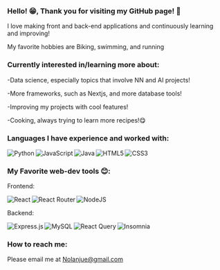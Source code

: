### Hello! 😁, Thank you for visiting my GitHub page! 👋

I love making front and back-end applications and continuously learning and improving!

My favorite hobbies are Biking, swimming, and running


### Currently interested in/learning more about:

-Data science, especially topics that involve NN and AI projects!

-More frameworks, such as Nextjs,  and more database tools!

-Improving my projects with cool features!

-Cooking, always trying to learn more recipes!😋



### Languages I have experience and worked with:

<img  align = 'left' alt = 'Python' src = 'https://img.shields.io/badge/python-3670A0?style=for-the-badge&logo=python&logoColor=ffdd54' />
<img align = 'left'  alt ='JavaScript' src = 'https://img.shields.io/badge/javascript-%23323330.svg?style=for-the-badge&logo=javascript&logoColor=%23F7DF1E' />
<img align = 'left' alt = 'Java' src = 'https://img.shields.io/badge/java-%23ED8B00.svg?style=for-the-badge&logo=openjdk&logoColor=white'/>
<img align = 'left' alt ='HTML5' src = 'https://img.shields.io/badge/html5-%23E34F26.svg?style=for-the-badge&logo=html5&logoColor=white' />
<img  alt = 'CSS3' src = 'https://img.shields.io/badge/css3-%231572B6.svg?style=for-the-badge&logo=css3&logoColor=white' />


### My Favorite web-dev tools 😊:

Frontend:

<img align= 'left' alt = 'React' src = 'https://img.shields.io/badge/react-%2320232a.svg?style=for-the-badge&logo=react&logoColor=%2361DAFB' />
<img align = 'left' alt = 'React Router' src = 'https://img.shields.io/badge/React_Router-CA4245?style=for-the-badge&logo=react-router&logoColor=white' />
<img  alt = 'NodeJS' src = 'https://img.shields.io/badge/node.js-6DA55F?style=for-the-badge&logo=node.js&logoColor=white' />

Backend:

<img align = 'left' alt = 'Express.js' src = 'https://img.shields.io/badge/express.js-%23404d59.svg?style=for-the-badge&logo=express&logoColor=%2361DAFB' />
<img align = 'left' alt = 'MySQL' src = 'https://img.shields.io/badge/mysql-%2300f.svg?style=for-the-badge&logo=mysql&logoColor=white' />
<img align = 'left' alt = 'React Query' src = 'https://img.shields.io/badge/-React%20Query-FF4154?style=for-the-badge&logo=react%20query&logoColor=white' />
<img  alt = 'Insomnia' src = 'https://img.shields.io/badge/Insomnia-black?style=for-the-badge&logo=insomnia&logoColor=5849BE' />


### How to reach me:
Please email me at Nolanjue@gmail.com
<!--
**Nolanjue/Nolanjue** is a ✨ _special_ ✨ repository because its `README.md` (this file) appears on your GitHub profile.

Here are some ideas to get you started:

- 🔭 I’m currently working ...
- 🌱 I’m currently learning ...
- 👯 I’m looking to collaborate on ...
- 🤔 I’m looking for help with ...
- 💬 Ask me about ...
- 📫 How to reach me: ...
- 😄 Pronouns: ...
- ⚡ Fun fact: ...
-->
